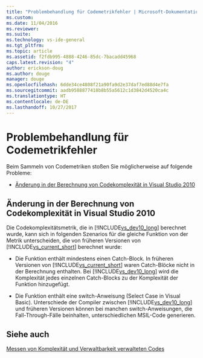 ```yaml
---
title: "Problembehandlung für Codemetrikfehler | Microsoft-Dokumentation"
ms.custom: 
ms.date: 11/04/2016
ms.reviewer: 
ms.suite: 
ms.technology: vs-ide-general
ms.tgt_pltfrm: 
ms.topic: article
ms.assetid: f2fdb995-4888-4246-85dc-7bacadd45968
caps.latest.revision: "4"
author: erickson-doug
ms.author: douge
manager: douge
ms.openlocfilehash: 6dde34ce4808f21a90fa9d2e37daf7ed88d4e7fa
ms.sourcegitcommit: aadb9588877418b8b55a5612c1d3842d4520ca4c
ms.translationtype: HT
ms.contentlocale: de-DE
ms.lasthandoff: 10/27/2017
---
```

# <a name="troubleshooting-code-metrics-issues"></a>Problembehandlung für Codemetrikfehler
Beim Sammeln von Codemetriken stoßen Sie möglicherweise auf folgende Probleme:  
  
-   [Änderung in der Berechnung von Codekomplexität in Visual Studio 2010](#Changes_in_Visual_Studio_2010_code_complexity_calculations)  
  
##  <a name="Changes_in_Visual_Studio_2010_code_complexity_calculations"></a> Änderung in der Berechnung von Codekomplexität in Visual Studio 2010  
 Die Codekomplexitätsmetrik, die in [!INCLUDE[vs_dev10_long](../code-quality/includes/vs_dev10_long_md.md)] berechnet wurde, kann sich in folgenden Szenarios für die gleiche Funktion von der Metrik unterscheiden, die von früheren Versionen von [!INCLUDE[vs_current_short](../code-quality/includes/vs_current_short_md.md)] berechnet wurde:  
  
-   Die Funktion enthält mindestens einen Catch-Block. In früheren Versionen von [!INCLUDE[vs_current_short](../code-quality/includes/vs_current_short_md.md)] waren Catch-Blöcke nicht in der Berechnung enthalten. Bei [!INCLUDE[vs_dev10_long](../code-quality/includes/vs_dev10_long_md.md)] wird die Komplexität jedes einzelnen Catch-Blocks zu der Komplexität der Funktion hinzugefügt.  
  
-   Die Funktion enthält eine switch-Anweisung (Select Case in Visual Basic). Unterschiede der Compiler zwischen [!INCLUDE[vs_dev10_long](../code-quality/includes/vs_dev10_long_md.md)] und früheren Versionen können bei manchen switch-Anweisungen, die Fall-Through-Fälle beinhalten, unterschiedlichen MSIL-Code generieren.  
  
## <a name="see-also"></a>Siehe auch  
 [Messen von Komplexität und Verwaltbarkeit verwalteten Codes](../code-quality/measuring-complexity-and-maintainability-of-managed-code.md)